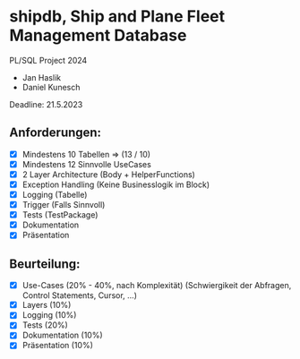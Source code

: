 # shipdb, Ship and Plane Fleet Management Database
PL/SQL Project 2024

- Jan Haslik
- Daniel Kunesch

Deadline: 21.5.2023

## Anforderungen:
  + [x] Mindestens 10 Tabellen => (13 / 10)
  + [x] Mindestens 12 Sinnvolle UseCases
  + [x] 2 Layer Architecture (Body + HelperFunctions)
  + [x] Exception Handling (Keine Businesslogik im Block)
  + [x] Logging (Tabelle)
  + [x] Trigger (Falls Sinnvoll) 
  + [x] Tests (TestPackage)
  + [x] Dokumentation
  + [x] Präsentation

## Beurteilung: 
  + [x] Use-Cases (20% - 40%, nach Komplexität) (Schwiergikeit der Abfragen, Control Statements, Cursor, …)
  + [x] Layers (10%)
  + [x] Logging (10%)
  + [x] Tests (20%)
  + [x] Dokumentation (10%)
  + [x] Präsentation (10%)
